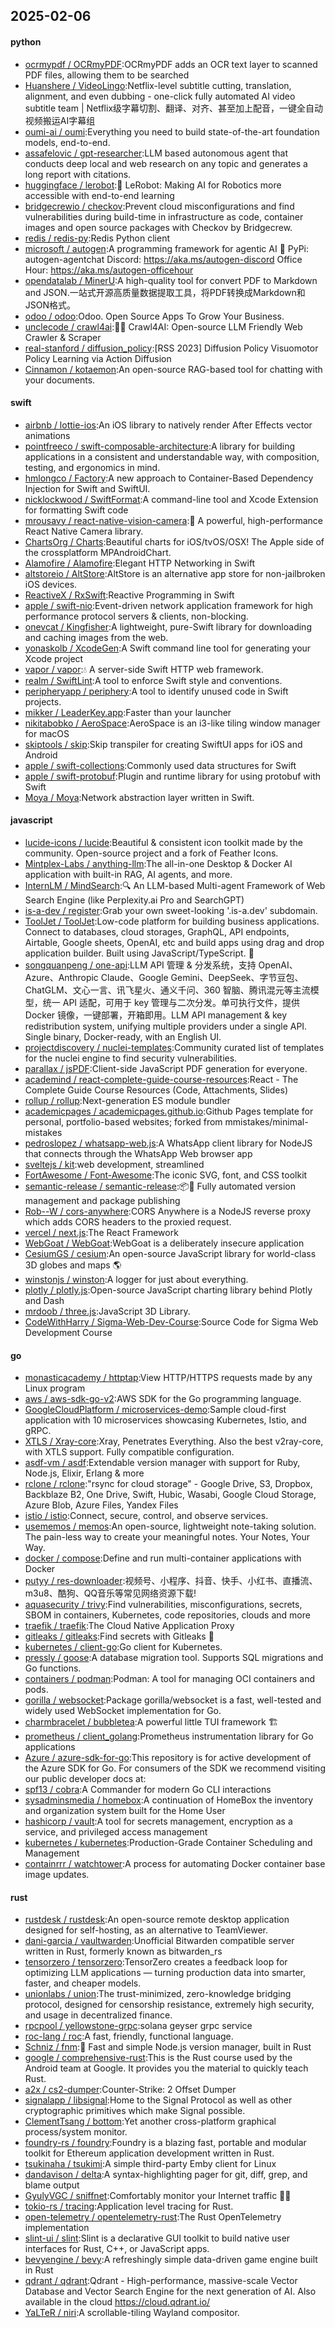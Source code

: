 ## 2025-02-06

#### python
* [ocrmypdf / OCRmyPDF](https://github.com/ocrmypdf/OCRmyPDF):OCRmyPDF adds an OCR text layer to scanned PDF files, allowing them to be searched
* [Huanshere / VideoLingo](https://github.com/Huanshere/VideoLingo):Netflix-level subtitle cutting, translation, alignment, and even dubbing - one-click fully automated AI video subtitle team | Netflix级字幕切割、翻译、对齐、甚至加上配音，一键全自动视频搬运AI字幕组
* [oumi-ai / oumi](https://github.com/oumi-ai/oumi):Everything you need to build state-of-the-art foundation models, end-to-end.
* [assafelovic / gpt-researcher](https://github.com/assafelovic/gpt-researcher):LLM based autonomous agent that conducts deep local and web research on any topic and generates a long report with citations.
* [huggingface / lerobot](https://github.com/huggingface/lerobot):🤗 LeRobot: Making AI for Robotics more accessible with end-to-end learning
* [bridgecrewio / checkov](https://github.com/bridgecrewio/checkov):Prevent cloud misconfigurations and find vulnerabilities during build-time in infrastructure as code, container images and open source packages with Checkov by Bridgecrew.
* [redis / redis-py](https://github.com/redis/redis-py):Redis Python client
* [microsoft / autogen](https://github.com/microsoft/autogen):A programming framework for agentic AI 🤖 PyPi: autogen-agentchat Discord: https://aka.ms/autogen-discord Office Hour: https://aka.ms/autogen-officehour
* [opendatalab / MinerU](https://github.com/opendatalab/MinerU):A high-quality tool for convert PDF to Markdown and JSON.一站式开源高质量数据提取工具，将PDF转换成Markdown和JSON格式。
* [odoo / odoo](https://github.com/odoo/odoo):Odoo. Open Source Apps To Grow Your Business.
* [unclecode / crawl4ai](https://github.com/unclecode/crawl4ai):🚀🤖 Crawl4AI: Open-source LLM Friendly Web Crawler & Scraper
* [real-stanford / diffusion_policy](https://github.com/real-stanford/diffusion_policy):[RSS 2023] Diffusion Policy Visuomotor Policy Learning via Action Diffusion
* [Cinnamon / kotaemon](https://github.com/Cinnamon/kotaemon):An open-source RAG-based tool for chatting with your documents.

#### swift
* [airbnb / lottie-ios](https://github.com/airbnb/lottie-ios):An iOS library to natively render After Effects vector animations
* [pointfreeco / swift-composable-architecture](https://github.com/pointfreeco/swift-composable-architecture):A library for building applications in a consistent and understandable way, with composition, testing, and ergonomics in mind.
* [hmlongco / Factory](https://github.com/hmlongco/Factory):A new approach to Container-Based Dependency Injection for Swift and SwiftUI.
* [nicklockwood / SwiftFormat](https://github.com/nicklockwood/SwiftFormat):A command-line tool and Xcode Extension for formatting Swift code
* [mrousavy / react-native-vision-camera](https://github.com/mrousavy/react-native-vision-camera):📸 A powerful, high-performance React Native Camera library.
* [ChartsOrg / Charts](https://github.com/ChartsOrg/Charts):Beautiful charts for iOS/tvOS/OSX! The Apple side of the crossplatform MPAndroidChart.
* [Alamofire / Alamofire](https://github.com/Alamofire/Alamofire):Elegant HTTP Networking in Swift
* [altstoreio / AltStore](https://github.com/altstoreio/AltStore):AltStore is an alternative app store for non-jailbroken iOS devices.
* [ReactiveX / RxSwift](https://github.com/ReactiveX/RxSwift):Reactive Programming in Swift
* [apple / swift-nio](https://github.com/apple/swift-nio):Event-driven network application framework for high performance protocol servers & clients, non-blocking.
* [onevcat / Kingfisher](https://github.com/onevcat/Kingfisher):A lightweight, pure-Swift library for downloading and caching images from the web.
* [yonaskolb / XcodeGen](https://github.com/yonaskolb/XcodeGen):A Swift command line tool for generating your Xcode project
* [vapor / vapor](https://github.com/vapor/vapor):💧 A server-side Swift HTTP web framework.
* [realm / SwiftLint](https://github.com/realm/SwiftLint):A tool to enforce Swift style and conventions.
* [peripheryapp / periphery](https://github.com/peripheryapp/periphery):A tool to identify unused code in Swift projects.
* [mikker / LeaderKey.app](https://github.com/mikker/LeaderKey.app):Faster than your launcher
* [nikitabobko / AeroSpace](https://github.com/nikitabobko/AeroSpace):AeroSpace is an i3-like tiling window manager for macOS
* [skiptools / skip](https://github.com/skiptools/skip):Skip transpiler for creating SwiftUI apps for iOS and Android
* [apple / swift-collections](https://github.com/apple/swift-collections):Commonly used data structures for Swift
* [apple / swift-protobuf](https://github.com/apple/swift-protobuf):Plugin and runtime library for using protobuf with Swift
* [Moya / Moya](https://github.com/Moya/Moya):Network abstraction layer written in Swift.

#### javascript
* [lucide-icons / lucide](https://github.com/lucide-icons/lucide):Beautiful & consistent icon toolkit made by the community. Open-source project and a fork of Feather Icons.
* [Mintplex-Labs / anything-llm](https://github.com/Mintplex-Labs/anything-llm):The all-in-one Desktop & Docker AI application with built-in RAG, AI agents, and more.
* [InternLM / MindSearch](https://github.com/InternLM/MindSearch):🔍 An LLM-based Multi-agent Framework of Web Search Engine (like Perplexity.ai Pro and SearchGPT)
* [is-a-dev / register](https://github.com/is-a-dev/register):Grab your own sweet-looking '.is-a.dev' subdomain.
* [ToolJet / ToolJet](https://github.com/ToolJet/ToolJet):Low-code platform for building business applications. Connect to databases, cloud storages, GraphQL, API endpoints, Airtable, Google sheets, OpenAI, etc and build apps using drag and drop application builder. Built using JavaScript/TypeScript. 🚀
* [songquanpeng / one-api](https://github.com/songquanpeng/one-api):LLM API 管理 & 分发系统，支持 OpenAI、Azure、Anthropic Claude、Google Gemini、DeepSeek、字节豆包、ChatGLM、文心一言、讯飞星火、通义千问、360 智脑、腾讯混元等主流模型，统一 API 适配，可用于 key 管理与二次分发。单可执行文件，提供 Docker 镜像，一键部署，开箱即用。LLM API management & key redistribution system, unifying multiple providers under a single API. Single binary, Docker-ready, with an English UI.
* [projectdiscovery / nuclei-templates](https://github.com/projectdiscovery/nuclei-templates):Community curated list of templates for the nuclei engine to find security vulnerabilities.
* [parallax / jsPDF](https://github.com/parallax/jsPDF):Client-side JavaScript PDF generation for everyone.
* [academind / react-complete-guide-course-resources](https://github.com/academind/react-complete-guide-course-resources):React - The Complete Guide Course Resources (Code, Attachments, Slides)
* [rollup / rollup](https://github.com/rollup/rollup):Next-generation ES module bundler
* [academicpages / academicpages.github.io](https://github.com/academicpages/academicpages.github.io):Github Pages template for personal, portfolio-based websites; forked from mmistakes/minimal-mistakes
* [pedroslopez / whatsapp-web.js](https://github.com/pedroslopez/whatsapp-web.js):A WhatsApp client library for NodeJS that connects through the WhatsApp Web browser app
* [sveltejs / kit](https://github.com/sveltejs/kit):web development, streamlined
* [FortAwesome / Font-Awesome](https://github.com/FortAwesome/Font-Awesome):The iconic SVG, font, and CSS toolkit
* [semantic-release / semantic-release](https://github.com/semantic-release/semantic-release):📦🚀 Fully automated version management and package publishing
* [Rob--W / cors-anywhere](https://github.com/Rob--W/cors-anywhere):CORS Anywhere is a NodeJS reverse proxy which adds CORS headers to the proxied request.
* [vercel / next.js](https://github.com/vercel/next.js):The React Framework
* [WebGoat / WebGoat](https://github.com/WebGoat/WebGoat):WebGoat is a deliberately insecure application
* [CesiumGS / cesium](https://github.com/CesiumGS/cesium):An open-source JavaScript library for world-class 3D globes and maps 🌎
* [winstonjs / winston](https://github.com/winstonjs/winston):A logger for just about everything.
* [plotly / plotly.js](https://github.com/plotly/plotly.js):Open-source JavaScript charting library behind Plotly and Dash
* [mrdoob / three.js](https://github.com/mrdoob/three.js):JavaScript 3D Library.
* [CodeWithHarry / Sigma-Web-Dev-Course](https://github.com/CodeWithHarry/Sigma-Web-Dev-Course):Source Code for Sigma Web Development Course

#### go
* [monasticacademy / httptap](https://github.com/monasticacademy/httptap):View HTTP/HTTPS requests made by any Linux program
* [aws / aws-sdk-go-v2](https://github.com/aws/aws-sdk-go-v2):AWS SDK for the Go programming language.
* [GoogleCloudPlatform / microservices-demo](https://github.com/GoogleCloudPlatform/microservices-demo):Sample cloud-first application with 10 microservices showcasing Kubernetes, Istio, and gRPC.
* [XTLS / Xray-core](https://github.com/XTLS/Xray-core):Xray, Penetrates Everything. Also the best v2ray-core, with XTLS support. Fully compatible configuration.
* [asdf-vm / asdf](https://github.com/asdf-vm/asdf):Extendable version manager with support for Ruby, Node.js, Elixir, Erlang & more
* [rclone / rclone](https://github.com/rclone/rclone):"rsync for cloud storage" - Google Drive, S3, Dropbox, Backblaze B2, One Drive, Swift, Hubic, Wasabi, Google Cloud Storage, Azure Blob, Azure Files, Yandex Files
* [istio / istio](https://github.com/istio/istio):Connect, secure, control, and observe services.
* [usememos / memos](https://github.com/usememos/memos):An open-source, lightweight note-taking solution. The pain-less way to create your meaningful notes. Your Notes, Your Way.
* [docker / compose](https://github.com/docker/compose):Define and run multi-container applications with Docker
* [putyy / res-downloader](https://github.com/putyy/res-downloader):视频号、小程序、抖音、快手、小红书、直播流、m3u8、酷狗、QQ音乐等常见网络资源下载!
* [aquasecurity / trivy](https://github.com/aquasecurity/trivy):Find vulnerabilities, misconfigurations, secrets, SBOM in containers, Kubernetes, code repositories, clouds and more
* [traefik / traefik](https://github.com/traefik/traefik):The Cloud Native Application Proxy
* [gitleaks / gitleaks](https://github.com/gitleaks/gitleaks):Find secrets with Gitleaks 🔑
* [kubernetes / client-go](https://github.com/kubernetes/client-go):Go client for Kubernetes.
* [pressly / goose](https://github.com/pressly/goose):A database migration tool. Supports SQL migrations and Go functions.
* [containers / podman](https://github.com/containers/podman):Podman: A tool for managing OCI containers and pods.
* [gorilla / websocket](https://github.com/gorilla/websocket):Package gorilla/websocket is a fast, well-tested and widely used WebSocket implementation for Go.
* [charmbracelet / bubbletea](https://github.com/charmbracelet/bubbletea):A powerful little TUI framework 🏗
* [prometheus / client_golang](https://github.com/prometheus/client_golang):Prometheus instrumentation library for Go applications
* [Azure / azure-sdk-for-go](https://github.com/Azure/azure-sdk-for-go):This repository is for active development of the Azure SDK for Go. For consumers of the SDK we recommend visiting our public developer docs at:
* [spf13 / cobra](https://github.com/spf13/cobra):A Commander for modern Go CLI interactions
* [sysadminsmedia / homebox](https://github.com/sysadminsmedia/homebox):A continuation of HomeBox the inventory and organization system built for the Home User
* [hashicorp / vault](https://github.com/hashicorp/vault):A tool for secrets management, encryption as a service, and privileged access management
* [kubernetes / kubernetes](https://github.com/kubernetes/kubernetes):Production-Grade Container Scheduling and Management
* [containrrr / watchtower](https://github.com/containrrr/watchtower):A process for automating Docker container base image updates.

#### rust
* [rustdesk / rustdesk](https://github.com/rustdesk/rustdesk):An open-source remote desktop application designed for self-hosting, as an alternative to TeamViewer.
* [dani-garcia / vaultwarden](https://github.com/dani-garcia/vaultwarden):Unofficial Bitwarden compatible server written in Rust, formerly known as bitwarden_rs
* [tensorzero / tensorzero](https://github.com/tensorzero/tensorzero):TensorZero creates a feedback loop for optimizing LLM applications — turning production data into smarter, faster, and cheaper models.
* [unionlabs / union](https://github.com/unionlabs/union):The trust-minimized, zero-knowledge bridging protocol, designed for censorship resistance, extremely high security, and usage in decentralized finance.
* [rpcpool / yellowstone-grpc](https://github.com/rpcpool/yellowstone-grpc):solana geyser grpc service
* [roc-lang / roc](https://github.com/roc-lang/roc):A fast, friendly, functional language.
* [Schniz / fnm](https://github.com/Schniz/fnm):🚀 Fast and simple Node.js version manager, built in Rust
* [google / comprehensive-rust](https://github.com/google/comprehensive-rust):This is the Rust course used by the Android team at Google. It provides you the material to quickly teach Rust.
* [a2x / cs2-dumper](https://github.com/a2x/cs2-dumper):Counter-Strike: 2 Offset Dumper
* [signalapp / libsignal](https://github.com/signalapp/libsignal):Home to the Signal Protocol as well as other cryptographic primitives which make Signal possible.
* [ClementTsang / bottom](https://github.com/ClementTsang/bottom):Yet another cross-platform graphical process/system monitor.
* [foundry-rs / foundry](https://github.com/foundry-rs/foundry):Foundry is a blazing fast, portable and modular toolkit for Ethereum application development written in Rust.
* [tsukinaha / tsukimi](https://github.com/tsukinaha/tsukimi):A simple third-party Emby client for Linux
* [dandavison / delta](https://github.com/dandavison/delta):A syntax-highlighting pager for git, diff, grep, and blame output
* [GyulyVGC / sniffnet](https://github.com/GyulyVGC/sniffnet):Comfortably monitor your Internet traffic 🕵️‍♂️
* [tokio-rs / tracing](https://github.com/tokio-rs/tracing):Application level tracing for Rust.
* [open-telemetry / opentelemetry-rust](https://github.com/open-telemetry/opentelemetry-rust):The Rust OpenTelemetry implementation
* [slint-ui / slint](https://github.com/slint-ui/slint):Slint is a declarative GUI toolkit to build native user interfaces for Rust, C++, or JavaScript apps.
* [bevyengine / bevy](https://github.com/bevyengine/bevy):A refreshingly simple data-driven game engine built in Rust
* [qdrant / qdrant](https://github.com/qdrant/qdrant):Qdrant - High-performance, massive-scale Vector Database and Vector Search Engine for the next generation of AI. Also available in the cloud https://cloud.qdrant.io/
* [YaLTeR / niri](https://github.com/YaLTeR/niri):A scrollable-tiling Wayland compositor.
